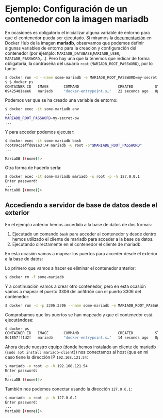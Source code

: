 # Ejemplo: Configuración de un contenedor con la imagen mariadb

En ocasiones es obligatorio el inicializar alguna variable de entorno para que el contenedor pueda ser ejecutado. Si miramos la [documentación](https://hub.docker.com/_/mariadb) en Docker Hub de la imagen **mariadb**, observamos que podemos definir algunas variables de entorno para la creación y configuración del contenedor (por ejemplo: `MARIADB_DATABASE`,`MARIADB_USER`, `MARIADB_PASSWORD`,...). Pero hay una que la tenemos que indicar de forma obligatoria, la contraseña del usuario `root` (`MARIADB_ROOT_PASSWORD`), por lo tanto:

```bash
$ docker run -d --name some-mariadb -e MARIADB_ROOT_PASSWORD=my-secret-pw mariadb
$ $ docker ps
CONTAINER ID   IMAGE       COMMAND                  CREATED          STATUS         PORTS             NAMES
09425481aee6   mariadb     "docker-entrypoint.s…"   22 seconds ago   Up 1 second    3306/tcp          some-mariadb
```

Podemos ver que se ha creado una variable de entorno:

```bash
$ docker exec -it some-mariadb env
...
MARIADB_ROOT_PASSWORD=my-secret-pw
...
```

Y para acceder podemos ejecutar:

```bash
$ docker exec -it some-mariadb bash                                  
root@9c3effd891e3:/# mariadb -u root -p"$MARIADB_ROOT_PASSWORD" 
...

MariaDB [(none)]> 
```
Otra forma de hacerlo sería:

```bash
$ docker exec -it some-mariadb mariadb -u root -p -h 127.0.0.1
Enter password: 
...
MariaDB [(none)]> 
```

## Accediendo a servidor de base de datos desde el exterior

En el ejemplo anterior hemos accedido a la base de datos de dos formas: 

1. Ejecutado un comando `bash` para acceder al contenedor y desde dentro hemos utilizado el cliente de mariadb para acceder a la base de datos.
2. Ejecutando directamente en el contenedor el cliente de mariadb.

En esta ocasión vamos a mapear los puertos para acceder desde el exterior a la base de datos:

Lo primero que vamos a hacer es eliminar el contenedor anterior:

```bash 
$ docker rm -f some-mariadb
```

Y a continuación vamos a crear otro contenedor, pero en esta ocasión vamos a mapear el puerto 3306 del anfitrión con el puerto 3306 del contenedor:

```bash 
$ docker run -d -p 3306:3306 --name some-mariadb -e MARIADB_ROOT_PASSWORD=my-secret-pw mariadb
```

Comprobamos que los puertos se han mapeado y que el contenedor está ejecutándose:

```bash
$ docker ps
CONTAINER ID   IMAGE       COMMAND                  CREATED          STATUS          PORTS                                       NAMES
8d1857ff1d2f   mariadb     "docker-entrypoint.s…"   14 seconds ago   Up 11 seconds   0.0.0.0:3306->3306/tcp, :::3306->3306/tcp   some-mariadb
```

Ahora desde nuestro equipo (donde hemos instalado un cliente de mariadb (`sudo apt install mariadb-client`)) nos conectamos al host (que en mi caso tiene la dirección IP `192.168.121.54`:

```bash
$ mariadb -u root -p -h 192.168.121.54
Enter password: 
...
MariaDB [(none)]> 
```

También nos podemos conectar usando la dirección `127.0.0.1`:

```bash
$ mariadb -u root -p -h 127.0.0.1
Enter password: 
...
MariaDB [(none)]> 
```